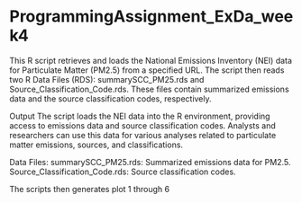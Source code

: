 # ProgrammingAssignment_ExDa_week4

This R script retrieves and loads the National Emissions Inventory (NEI) data for Particulate Matter (PM2.5) from a specified URL. The script then reads two R Data Files (RDS): summarySCC_PM25.rds and Source_Classification_Code.rds. These files contain summarized emissions data and the source classification codes, respectively.

Output
The script loads the NEI data into the R environment, providing access to emissions data and source classification codes. Analysts and researchers can use this data for various analyses related to particulate matter emissions, sources, and classifications.

Data Files:
summarySCC_PM25.rds: Summarized emissions data for PM2.5.
Source_Classification_Code.rds: Source classification codes.

The scripts then generates plot 1 through 6
